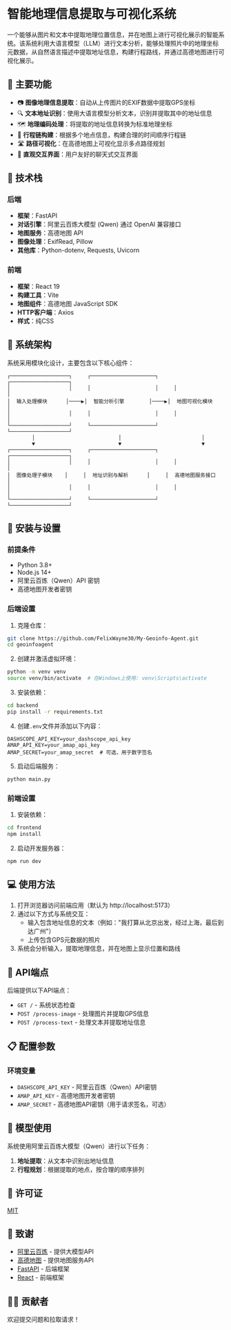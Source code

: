 # 智能地理信息提取与可视化系统

一个能够从图片和文本中提取地理位置信息，并在地图上进行可视化展示的智能系统。该系统利用大语言模型（LLM）进行文本分析，能够处理照片中的地理坐标元数据，从自然语言描述中提取地址信息，构建行程路线，并通过高德地图进行可视化展示。


## 🌟 主要功能

- 📷 **图像地理信息提取**：自动从上传图片的EXIF数据中提取GPS坐标
- 🔍 **文本地址识别**：使用大语言模型分析文本，识别并提取其中的地址信息
- 🗺️ **地理编码处理**：将提取的地址信息转换为标准地理坐标
- 🧭 **行程链构建**：根据多个地点信息，构建合理的时间顺序行程链
- 🛣️ **路径可视化**：在高德地图上可视化显示多点路径规划
- 💬 **直观交互界面**：用户友好的聊天式交互界面

## 🔧 技术栈

### 后端

- **框架**：FastAPI
- **对话引擎**：阿里云百炼大模型 (Qwen) 通过 OpenAI 兼容接口
- **地图服务**：高德地图 API
- **图像处理**：ExifRead, Pillow
- **其他库**：Python-dotenv, Requests, Uvicorn

### 前端

- **框架**：React 19
- **构建工具**：Vite
- **地图组件**：高德地图 JavaScript SDK
- **HTTP客户端**：Axios
- **样式**：纯CSS

## 📐 系统架构

系统采用模块化设计，主要包含以下核心组件：

```
┌───────────────────┐     ┌─────────────────────┐     ┌───────────────────┐
│                   │     │                     │     │                   │
│  输入处理模块      │────▶│  智能分析引擎        │────▶│  地图可视化模块   │
│                   │     │                     │     │                   │
└───────────────────┘     └─────────────────────┘     └───────────────────┘
        │                           │                          │
        ▼                           ▼                          ▼
┌───────────────────┐     ┌─────────────────────┐     ┌───────────────────┐
│                   │     │                     │     │                   │
│  图像处理子模块    │     │  地址识别与解析      │     │  高德地图服务接口  │
│                   │     │                     │     │                   │
└───────────────────┘     └─────────────────────┘     └───────────────────┘
```

## 🚀 安装与设置

### 前提条件

- Python 3.8+
- Node.js 14+
- 阿里云百炼（Qwen）API 密钥
- 高德地图开发者密钥

### 后端设置

1. 克隆仓库：

```bash
git clone https://github.com/FelixWayne30/My-Geoinfo-Agent.git
cd geoinfoagent
```

2. 创建并激活虚拟环境：

```bash
python -m venv venv
source venv/bin/activate  # 在Windows上使用: venv\Scripts\activate
```

3. 安装依赖：

```bash
cd backend
pip install -r requirements.txt
```

4. 创建`.env`文件并添加以下内容：

```
DASHSCOPE_API_KEY=your_dashscope_api_key
AMAP_API_KEY=your_amap_api_key
AMAP_SECRET=your_amap_secret  # 可选，用于数字签名
```

5. 启动后端服务：

```bash
python main.py
```

### 前端设置

1. 安装依赖：

```bash
cd frontend
npm install
```

2. 启动开发服务器：

```bash
npm run dev
```

## 💻 使用方法

1. 打开浏览器访问前端应用（默认为 http://localhost:5173）
2. 通过以下方式与系统交互：
   - 输入包含地址信息的文本（例如："我打算从北京出发，经过上海，最后到达广州"）
   - 上传包含GPS元数据的照片
3. 系统会分析输入，提取地理信息，并在地图上显示位置和路线

## 📡 API端点

后端提供以下API端点：

- `GET /` - 系统状态检查
- `POST /process-image` - 处理图片并提取GPS信息
- `POST /process-text` - 处理文本并提取地址信息

## 📋 配置参数

### 环境变量

- `DASHSCOPE_API_KEY` - 阿里云百炼（Qwen）API密钥
- `AMAP_API_KEY` - 高德地图开发者密钥
- `AMAP_SECRET` - 高德地图API密钥（用于请求签名，可选）

## 🧠 模型使用

系统使用阿里云百炼大模型（Qwen）进行以下任务：

1. **地址提取**：从文本中识别出地址信息
2. **行程规划**：根据提取的地点，按合理的顺序排列

## 📝 许可证

[MIT](LICENSE)

## 🙏 致谢

- [阿里云百炼](https://dashscope.aliyun.com) - 提供大模型API
- [高德地图](https://lbs.amap.com) - 提供地图服务API
- [FastAPI](https://fastapi.tiangolo.com) - 后端框架
- [React](https://react.dev) - 前端框架

## 👨‍💻 贡献者

欢迎提交问题和拉取请求！
